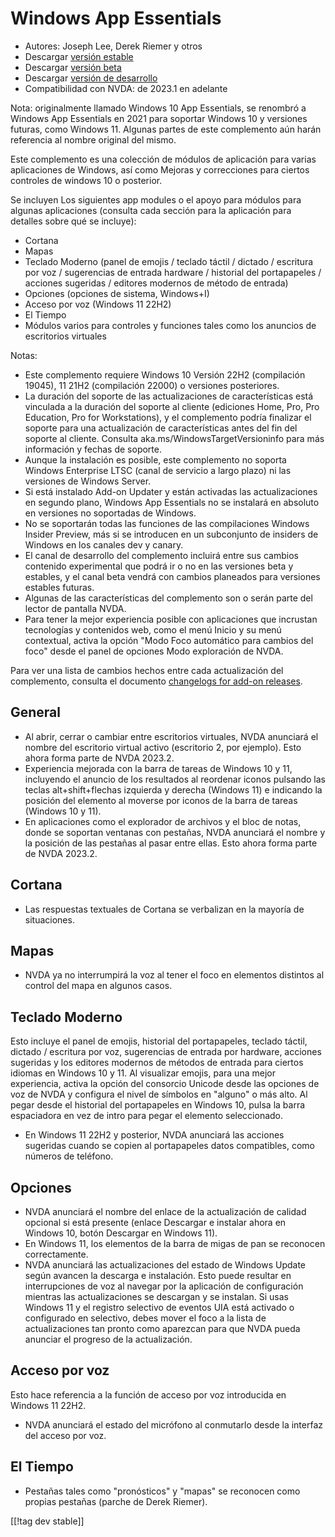 # Windows App Essentials #

* Autores: Joseph Lee, Derek Riemer y otros
* Descargar [versión estable][1]
* Descargar [versión beta][2]
* Descargar [versión de desarrollo][3]
* Compatibilidad con NVDA: de 2023.1 en adelante

Nota: originalmente llamado Windows 10 App Essentials, se renombró a Windows
App Essentials en 2021 para soportar Windows 10 y versiones futuras, como
Windows 11. Algunas partes de este complemento aún harán referencia al
nombre original del mismo.

Este complemento es una colección de módulos de aplicación para varias
aplicaciones de Windows, así como Mejoras y correcciones para ciertos
controles de windows 10 o posterior.

Se incluyen Los siguientes app modules o el apoyo para módulos para algunas
aplicaciones (consulta cada sección para la aplicación para detalles sobre
qué se incluye):

* Cortana
* Mapas
* Teclado Moderno (panel de emojis / teclado táctil / dictado / escritura
  por voz / sugerencias de entrada hardware / historial del portapapeles /
  acciones sugeridas / editores modernos de método de entrada)
* Opciones (opciones de sistema, Windows+I)
* Acceso por voz (Windows 11 22H2)
* El Tiempo
* Módulos varios para controles y funciones tales como los anuncios de
  escritorios virtuales

Notas:

* Este complemento requiere Windows 10 Versión 22H2 (compilación 19045), 11
  21H2 (compilación 22000) o versiones posteriores.
* La duración del soporte de las actualizaciones de características está
  vinculada a la duración del soporte al cliente (ediciones Home, Pro, Pro
  Education, Pro for Workstations), y el complemento podría finalizar el
  soporte para una actualización de características antes del fin del
  soporte al cliente. Consulta aka.ms/WindowsTargetVersioninfo para más
  información y fechas de soporte.
* Aunque la instalación es posible, este complemento no soporta Windows
  Enterprise LTSC (canal de servicio a largo plazo) ni las versiones de
  Windows Server.
* Si está instalado Add-on Updater y están activadas las actualizaciones en
  segundo plano, Windows App Essentials no se instalará en absoluto en
  versiones no soportadas de Windows.
* No se soportarán todas las funciones de las compilaciones Windows Insider
  Preview, más si se introducen en un subconjunto de insiders de Windows en
  los canales dev y canary.
* El canal de desarrollo del complemento incluirá entre sus cambios
  contenido experimental que podrá ir o no en las versiones beta y estables,
  y el canal beta vendrá con cambios planeados para versiones estables
  futuras.
* Algunas de las características del complemento son o serán parte del
  lector de pantalla NVDA.
* Para tener la mejor experiencia posible con aplicaciones que incrustan
  tecnologías y contenidos web, como el menú Inicio y su menú contextual,
  activa la opción "Modo Foco automático para cambios del foco" desde el
  panel de opciones Modo exploración de NVDA.

Para ver una lista de cambios hechos entre cada actualización del
complemento, consulta el documento [changelogs for add-on releases][4].

## General

* Al abrir, cerrar o cambiar entre escritorios virtuales, NVDA anunciará el
  nombre del escritorio virtual activo (escritorio 2, por ejemplo). Esto
  ahora forma parte de NVDA 2023.2.
* Experiencia mejorada con la barra de tareas de Windows 10 y 11, incluyendo
  el anuncio de los resultados al reordenar iconos pulsando las teclas
  alt+shift+flechas izquierda y derecha (Windows 11) e indicando la posición
  del elemento al moverse por iconos de la barra de tareas (Windows 10 y
  11).
* En aplicaciones como el explorador de archivos y el bloc de notas, donde
  se soportan ventanas con pestañas, NVDA anunciará el nombre y la posición
  de las pestañas al pasar entre ellas. Esto ahora forma parte de NVDA
  2023.2.

## Cortana

* Las respuestas textuales de Cortana se verbalizan en la mayoría de
  situaciones.

## Mapas

* NVDA ya no interrumpirá la voz al tener el foco en elementos distintos al
  control del mapa en algunos casos.

## Teclado Moderno

Esto incluye el panel de emojis, historial del portapapeles, teclado táctil,
dictado / escritura por voz, sugerencias de entrada por hardware, acciones
sugeridas y los editores modernos de métodos de entrada para ciertos idiomas
en Windows 10 y 11. Al visualizar emojis, para una mejor experiencia, activa
la opción del consorcio Unicode desde las opciones de voz de NVDA y
configura el nivel de símbolos en "alguno" o más alto. Al pegar desde el
historial del portapapeles en Windows 10, pulsa la barra espaciadora en vez
de intro para pegar el elemento seleccionado.

* En Windows 11 22H2 y posterior, NVDA anunciará las acciones sugeridas
  cuando se copien al portapapeles datos compatibles, como números de
  teléfono.

## Opciones

* NVDA anunciará el nombre del enlace de la actualización de calidad
  opcional si está presente (enlace Descargar e instalar ahora en Windows
  10, botón Descargar en Windows 11).
* En Windows 11, los elementos de la barra de migas de pan se reconocen
  correctamente.
* NVDA anunciará las actualizaciones del estado de Windows Update según
  avancen la descarga e instalación. Esto puede resultar en interrupciones
  de voz al navegar por la aplicación de configuración mientras las
  actualizaciones se descargan y se instalan. Si usas Windows 11 y el
  registro selectivo de eventos UIA está activado o configurado en
  selectivo, debes mover el foco a la lista de actualizaciones tan pronto
  como aparezcan para que NVDA pueda anunciar el progreso de la
  actualización.

## Acceso por voz

Esto hace referencia a la función de acceso por voz introducida en Windows
11 22H2.

* NVDA anunciará el estado del micrófono al conmutarlo desde la interfaz del
  acceso por voz.

## El Tiempo

* Pestañas tales como "pronósticos" y "mapas" se reconocen como propias
  pestañas (parche de Derek Riemer).

[[!tag dev stable]]

[1]: https://www.nvaccess.org/addonStore/legacy?file=wintenApps

[2]: https://www.nvaccess.org/addonStore/legacy?file=wintenApps-beta

[3]: https://www.nvaccess.org/addonStore/legacy?file=wintenApps-dev

[4]: https://github.com/josephsl/wintenapps/wiki/w10changelog
